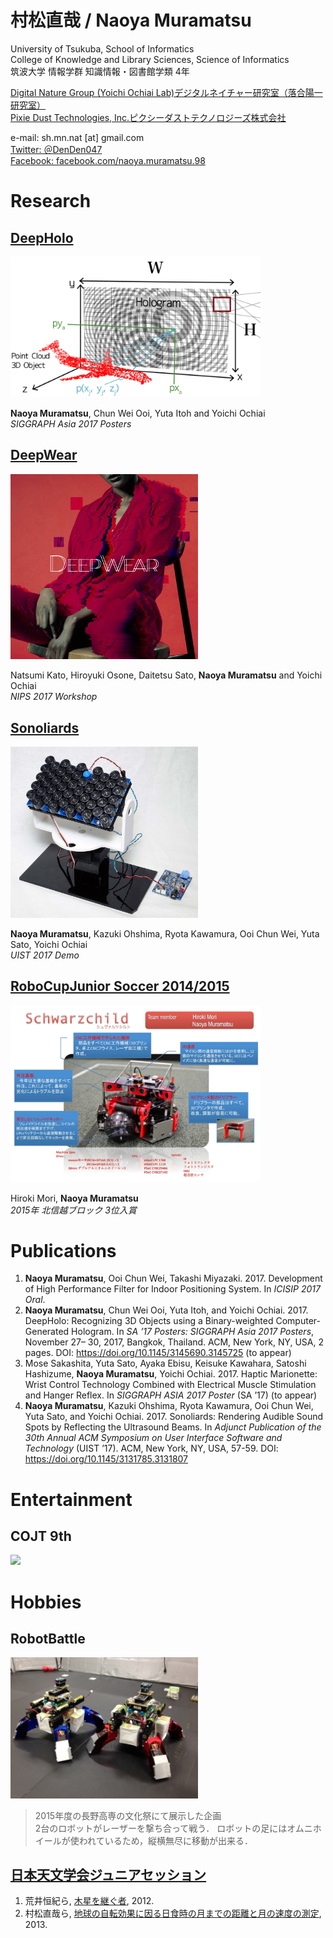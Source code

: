 # 村松直哉 / Naoya Muramatsu
University of Tsukuba, School of Informatics  
College of Knowledge and Library Sciences, Science of Informatics  
筑波大学 情報学群 知識情報・図書館学類 4年


[Digital Nature Group (Yoichi Ochiai Lab)デジタルネイチャー研究室（落合陽一研究室）](http://digitalnature.slis.tsukuba.ac.jp/2016/12/naoya-muramatsu/)  
[Pixie Dust Technologies, Inc.ピクシーダストテクノロジーズ株式会社](http://pixiedusttech.com/naoya-muramatsu/)


e-mail: sh.mn.nat [at] gmail.com  
[Twitter: ＠DenDen047](https://twitter.com/DenDen047)  
[Facebook: facebook.com/naoya.muramatsu.98](https://www.facebook.com/naoya.muramatsu.98)  



# Research

## [DeepHolo](http://digitalnature.slis.tsukuba.ac.jp/2017/11/deepholo/)
<div align="left"><img src="imgs/deepholo.png" width="400"/></div>

**Naoya Muramatsu**, Chun Wei Ooi, Yuta Itoh and Yoichi Ochiai  
*SIGGRAPH Asia 2017 Posters*


## [DeepWear](http://digitalnature.slis.tsukuba.ac.jp/2017/09/deepwear/)
<div align="left"><img src="imgs/deepwear.png" width="300px"/></div>

Natsumi Kato, Hiroyuki Osone, Daitetsu Sato, **Naoya Muramatsu** and Yoichi Ochiai  
*NIPS 2017 Workshop*


## [Sonoliards](http://digitalnature.slis.tsukuba.ac.jp/2017/10/sonoliards/)
<div align="left"><img src="imgs/sonoliards.jpg" width="300px"/></div>

**Naoya Muramatsu**, Kazuki Ohshima, Ryota Kawamura, Ooi Chun Wei, Yuta Sato, Yoichi Ochiai  
*UIST 2017 Demo*


## [RoboCupJunior Soccer 2014/2015](http://www.robocupjunior.jp/)
<div align="left"><img src="imgs/robocup.png" width="400px"/></div>

Hiroki Mori, **Naoya Muramatsu**  
*2015年 北信越ブロック 3位入賞*



# Publications

1. **Naoya Muramatsu**, Ooi Chun Wei, Takashi Miyazaki. 2017. Development of High Performance Filter for Indoor Positioning System. In _ICISIP 2017 Oral_.
2. **Naoya Muramatsu**, Chun Wei Ooi, Yuta Itoh, and Yoichi Ochiai. 2017. DeepHolo: Recognizing 3D Objects using a Binary-weighted Computer-Generated Hologram. In _SA ’17 Posters: SIGGRAPH Asia 2017 Posters_, November 27– 30, 2017, Bangkok, Thailand. ACM, New York, NY, USA, 2 pages. DOI: https://doi.org/10.1145/3145690.3145725 (to appear)
3. Mose Sakashita, Yuta Sato, Ayaka Ebisu, Keisuke Kawahara, Satoshi Hashizume, **Naoya Muramatsu**, Yoichi Ochiai. 2017. Haptic Marionette: Wrist Control Technology Combined with Electrical Muscle Stimulation and Hanger Reflex. In _SIGGRAPH ASIA 2017 Poster_ (SA ’17) (to appear)
4. **Naoya Muramatsu**, Kazuki Ohshima, Ryota Kawamura, Ooi Chun Wei, Yuta Sato, and Yoichi Ochiai. 2017. Sonoliards: Rendering Audible Sound Spots by Reflecting the Ultrasound Beams. In _Adjunct Publication of the 30th Annual ACM Symposium on User Interface Software and Technology_ (UIST ’17). ACM, New York, NY, USA, 57-59. DOI: https://doi.org/10.1145/3131785.3131807



# Entertainment

## COJT 9th
[![](http://img.youtube.com/vi/y3YlYkxyvG8/0.jpg)](https://youtu.be/y3YlYkxyvG8?t=3m40s)



# Hobbies

## RobotBattle
<div align="left"><img src="imgs/robotbattle.png" width="300px"/></div>

> 2015年度の長野高専の文化祭にて展示した企画   
> 2台のロボットがレーザーを撃ち合って戦う．
> ロボットの足にはオムニホイールが使われているため，縦横無尽に移動が出来る．


## [日本天文学会ジュニアセッション](http://www.asj.or.jp/jsession/index.html)
1. 荒井恒紀ら, [木星を継ぐ者](http://www.asj.or.jp/jsession/old/2012haru/program.html), 2012.
2. 村松直哉ら, [地球の自転効果に因る日食時の月までの距離と月の速度の測定](http://www.asj.or.jp/jsession/old/2013haru/jsession2013_proceedings.pdf), 2013.

